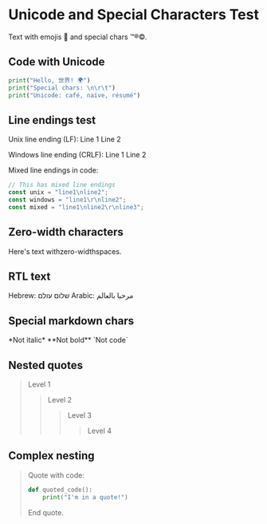 # Unicode and Special Characters Test

Text with emojis 🎉 and special chars ™®©.

## Code with Unicode

```python
print("Hello, 世界! 🌍")
print("Special chars: \n\r\t")
print("Unicode: café, naïve, résumé")
```

## Line endings test

Unix line ending (LF): Line 1
Line 2

Windows line ending (CRLF): Line 1
Line 2

Mixed line endings in code:

```javascript
// This has mixed line endings
const unix = "line1\nline2";
const windows = "line1\r\nline2";
const mixed = "line1\nline2\r\nline3";
```

## Zero-width characters

Here's text with​zero-width​spaces.

## RTL text

Hebrew: שלום עולם
Arabic: مرحبا بالعالم

## Special markdown chars

\*Not italic\*
\*\*Not bold\*\*
\`Not code\`

## Nested quotes

> Level 1
>
> > Level 2
> >
> > > Level 3
> > >
> > > > Level 4

## Complex nesting

> Quote with code:
>
> ```python
> def quoted_code():
>     print("I'm in a quote!")
> ```
>
> End quote.
